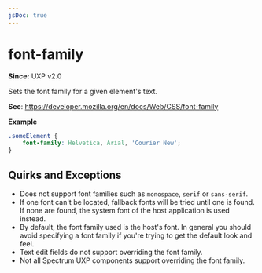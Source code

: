 ```yaml
---
jsDoc: true
---
```

# font-family

**Since:** UXP v2.0

Sets the font family for a given element's text.

**See**: https://developer.mozilla.org/en/docs/Web/CSS/font-family

**Example**

```css
.someElement {
    font-family: Helvetica, Arial, 'Courier New';
}
```

## Quirks and Exceptions

* Does not support font families such as `monospace`, `serif` or `sans-serif`.
* If one font can't be located, fallback fonts will be tried until one is found. If none are found, the system font of the host application is used instead.
* By default, the font family used is the host's font. In general you should avoid specifying a font family if you're trying to get the default look and feel.
* Text edit fields do not support overriding the font family.
* Not all Spectrum UXP components support overriding the font family.
